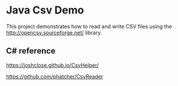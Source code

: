# Java Csv Demo

This project demonstrates how to read and write CSV files using the http://opencsv.sourceforge.net/ library.


## C# reference ##

https://joshclose.github.io/CsvHelper/

https://github.com/phatcher/CsvReader
